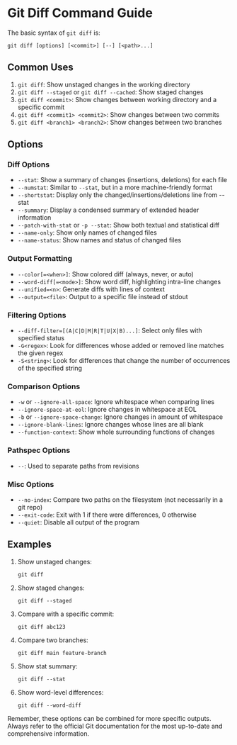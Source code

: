 # Git Diff Command Guide

The basic syntax of `git diff` is:

```
git diff [options] [<commit>] [--] [<path>...]
```

## Common Uses

1. `git diff`: Show unstaged changes in the working directory
2. `git diff --staged` or `git diff --cached`: Show staged changes
3. `git diff <commit>`: Show changes between working directory and a specific commit
4. `git diff <commit1> <commit2>`: Show changes between two commits
5. `git diff <branch1> <branch2>`: Show changes between two branches

## Options

### Diff Options

- `--stat`: Show a summary of changes (insertions, deletions) for each file
- `--numstat`: Similar to `--stat`, but in a more machine-friendly format
- `--shortstat`: Display only the changed/insertions/deletions line from --stat
- `--summary`: Display a condensed summary of extended header information
- `--patch-with-stat` or `-p --stat`: Show both textual and statistical diff
- `--name-only`: Show only names of changed files
- `--name-status`: Show names and status of changed files

### Output Formatting

- `--color[=<when>]`: Show colored diff (always, never, or auto)
- `--word-diff[=<mode>]`: Show word diff, highlighting intra-line changes
- `--unified=<n>`: Generate diffs with <n> lines of context
- `--output=<file>`: Output to a specific file instead of stdout

### Filtering Options

- `--diff-filter=[(A|C|D|M|R|T|U|X|B)...]`: Select only files with specified status
- `-G<regex>`: Look for differences whose added or removed line matches the given regex
- `-S<string>`: Look for differences that change the number of occurrences of the specified string

### Comparison Options

- `-w` or `--ignore-all-space`: Ignore whitespace when comparing lines
- `--ignore-space-at-eol`: Ignore changes in whitespace at EOL
- `-b` or `--ignore-space-change`: Ignore changes in amount of whitespace
- `--ignore-blank-lines`: Ignore changes whose lines are all blank
- `--function-context`: Show whole surrounding functions of changes

### Pathspec Options

- `--`: Used to separate paths from revisions

### Misc Options

- `--no-index`: Compare two paths on the filesystem (not necessarily in a git repo)
- `--exit-code`: Exit with 1 if there were differences, 0 otherwise
- `--quiet`: Disable all output of the program

## Examples

1. Show unstaged changes:
   ```
   git diff
   ```

2. Show staged changes:
   ```
   git diff --staged
   ```

3. Compare with a specific commit:
   ```
   git diff abc123
   ```

4. Compare two branches:
   ```
   git diff main feature-branch
   ```

5. Show stat summary:
   ```
   git diff --stat
   ```

6. Show word-level differences:
   ```
   git diff --word-diff
   ```

Remember, these options can be combined for more specific outputs. Always refer to the official Git documentation for the most up-to-date and comprehensive information.
